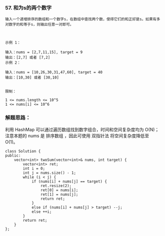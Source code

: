 ### 57. 和为s的两个数字

```
输入一个递增排序的数组和一个数字s，在数组中查找两个数，使得它们的和正好是s。如果有多对数字的和等于s，则输出任意一对即可。

 

示例 1：

输入：nums = [2,7,11,15], target = 9
输出：[2,7] 或者 [7,2]
示例 2：

输入：nums = [10,26,30,31,47,60], target = 40
输出：[10,30] 或者 [30,10]
 

限制：

1 <= nums.length <= 10^5
1 <= nums[i] <= 10^6
```

### 解题思路：
利用 HashMap 可以通过遍历数组找到数字组合，时间和空间复杂度均为 O(N)；
注意本题的 nums 是 排序数组 ，因此可使用 双指针法 将空间复杂度降低至O(1)。



```
class Solution {
public:
    vector<int> twoSum(vector<int>& nums, int target) {
        vector<int> ret;
        int i = 0;
        int j = nums.size() - 1;
        while (i < j) {
            if (nums[i] + nums[j] == target) {
                ret.resize(2);
                ret[0] = nums[i];
                ret[1] = nums[j];
                return ret;
            }
            else if (nums[i] + nums[j] > target) --j;
            else ++i;
        }
        return ret;
    }
};
```
